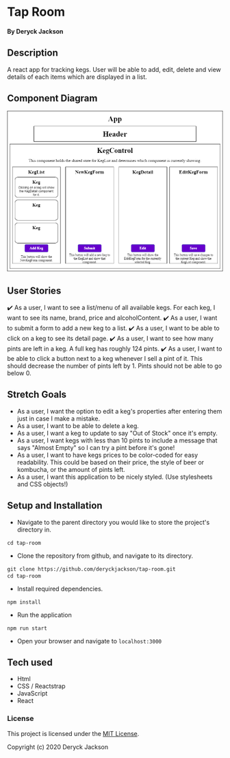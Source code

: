 # Tap Room

#### By Deryck Jackson

## Description

A react app for tracking kegs.
User will be able to add, edit, delete and view details of each items which are displayed in a list.

## Component Diagram

![Component Diagram](component-diagram.png)

## User Stories

:heavy_check_mark: As a user, I want to see a list/menu of all available kegs. For each keg, I want to see its name, brand, price and alcoholContent.
:heavy_check_mark: As a user, I want to submit a form to add a new keg to a list.
:heavy_check_mark: As a user, I want to be able to click on a keg to see its detail page.
:heavy_check_mark: As a user, I want to see how many pints are left in a keg. A full keg has roughly 124 pints.
:heavy_check_mark: As a user, I want to be able to click a button next to a keg whenever I sell a pint of it. This should decrease the number of pints left by 1. Pints should not be able to go below 0.

## Stretch Goals

* As a user, I want the option to edit a keg's properties after entering them just in case I make a mistake.
* As a user, I want to be able to delete a keg.
* As a user, I want a keg to update to say "Out of Stock" once it's empty.
* As a user, I want kegs with less than 10 pints to include a message that says "Almost Empty" so I can try a pint before it's gone!
* As a user, I want to have kegs prices to be color-coded for easy readability. This could be based on their price, the style of beer or kombucha, or the amount of pints left.
* As a user, I want this application to be nicely styled. (Use stylesheets and CSS objects!)

## Setup and Installation
* Navigate to the parent directory you would like to store the project's directory in.
```
cd tap-room
```
* Clone the repository from github, and navigate to its directory.
```
git clone https://github.com/deryckjackson/tap-room.git
cd tap-room
```
* Install required dependencies.
```
npm install
```
* Run the application
```
npm run start
```
* Open your browser and navigate to `localhost:3000`

## Tech used

* Html
* CSS / Reactstrap
* JavaScript
* React

### License

This project is licensed under the [MIT License](https://opensource.org/licenses/MIT).

Copyright (c) 2020 Deryck Jackson
